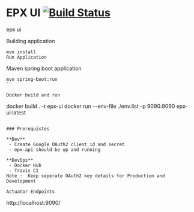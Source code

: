 # EPX UI [![Build Status](https://travis-ci.com/ranraj/epx-course-ui.svg?branch=main)](https://travis-ci.com/ranraj/epx-course-ui)
epx ui

Building application

```
mvn install 
Run Application
```
Maven spring boot application
```
mvn spring-boot:run
``

Docker build and run
```
docker build . -t epx-ui
docker run --env-file ./env.list -p 9090:9090 epx-ui:latest 
```

### Prerequistes 

**Dev**
 - Create Google OAuth2 client_id and secret 
 - epx-api should be up and running
 
**DevOps**
 - Docker Hub
 - Travis CI
Note :  Keep seperate OAuth2 key details for Production and Development 

Actuator Endpoints
```
http://localhost:9090/
```
